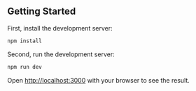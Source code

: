## Getting Started

First, install the development server:
```bash
npm install
```

Second, run the development server:

```bash
npm run dev
```
Open [http://localhost:3000](http://localhost:3000) with your browser to see the result.

